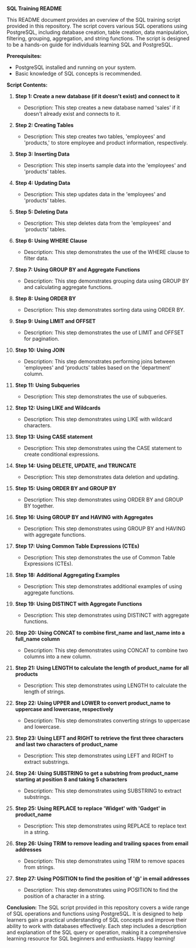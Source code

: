 **SQL Training README**

This README document provides an overview of the SQL training script provided in this repository. The script covers various SQL operations using PostgreSQL, including database creation, table creation, data manipulation, filtering, grouping, aggregation, and string functions. The script is designed to be a hands-on guide for individuals learning SQL and PostgreSQL.

**Prerequisites:**
- PostgreSQL installed and running on your system.
- Basic knowledge of SQL concepts is recommended.

**Script Contents:**
1. **Step 1: Create a new database (if it doesn't exist) and connect to it**
   - Description: This step creates a new database named 'sales' if it doesn't already exist and connects to it.

2. **Step 2: Creating Tables**
   - Description: This step creates two tables, 'employees' and 'products,' to store employee and product information, respectively.

3. **Step 3: Inserting Data**
   - Description: This step inserts sample data into the 'employees' and 'products' tables.

4. **Step 4: Updating Data**
   - Description: This step updates data in the 'employees' and 'products' tables.

5. **Step 5: Deleting Data**
   - Description: This step deletes data from the 'employees' and 'products' tables.

6. **Step 6: Using WHERE Clause**
   - Description: This step demonstrates the use of the WHERE clause to filter data.

7. **Step 7: Using GROUP BY and Aggregate Functions**
   - Description: This step demonstrates grouping data using GROUP BY and calculating aggregate functions.

8. **Step 8: Using ORDER BY**
   - Description: This step demonstrates sorting data using ORDER BY.

9. **Step 9: Using LIMIT and OFFSET**
   - Description: This step demonstrates the use of LIMIT and OFFSET for pagination.

10. **Step 10: Using JOIN**
    - Description: This step demonstrates performing joins between 'employees' and 'products' tables based on the 'department' column.

11. **Step 11: Using Subqueries**
    - Description: This step demonstrates the use of subqueries.

12. **Step 12: Using LIKE and Wildcards**
    - Description: This step demonstrates using LIKE with wildcard characters.

13. **Step 13: Using CASE statement**
    - Description: This step demonstrates using the CASE statement to create conditional expressions.

14. **Step 14: Using DELETE, UPDATE, and TRUNCATE**
    - Description: This step demonstrates data deletion and updating.

15. **Step 15: Using ORDER BY and GROUP BY**
    - Description: This step demonstrates using ORDER BY and GROUP BY together.

16. **Step 16: Using GROUP BY and HAVING with Aggregates**
    - Description: This step demonstrates using GROUP BY and HAVING with aggregate functions.

17. **Step 17: Using Common Table Expressions (CTEs)**
    - Description: This step demonstrates the use of Common Table Expressions (CTEs).

18. **Step 18: Additional Aggregating Examples**
    - Description: This step demonstrates additional examples of using aggregate functions.

19. **Step 19: Using DISTINCT with Aggregate Functions**
    - Description: This step demonstrates using DISTINCT with aggregate functions.

20. **Step 20: Using CONCAT to combine first_name and last_name into a full_name column**
    - Description: This step demonstrates using CONCAT to combine two columns into a new column.

21. **Step 21: Using LENGTH to calculate the length of product_name for all products**
    - Description: This step demonstrates using LENGTH to calculate the length of strings.

22. **Step 22: Using UPPER and LOWER to convert product_name to uppercase and lowercase, respectively**
    - Description: This step demonstrates converting strings to uppercase and lowercase.

23. **Step 23: Using LEFT and RIGHT to retrieve the first three characters and last two characters of product_name**
    - Description: This step demonstrates using LEFT and RIGHT to extract substrings.

24. **Step 24: Using SUBSTRING to get a substring from product_name starting at position 8 and taking 5 characters**
    - Description: This step demonstrates using SUBSTRING to extract substrings.

25. **Step 25: Using REPLACE to replace 'Widget' with 'Gadget' in product_name**
    - Description: This step demonstrates using REPLACE to replace text in a string.

26. **Step 26: Using TRIM to remove leading and trailing spaces from email addresses**
    - Description: This step demonstrates using TRIM to remove spaces from strings.

27. **Step 27: Using POSITION to find the position of '@' in email addresses**
    - Description: This step demonstrates using POSITION to find the position of a character in a string.

**Conclusion:**
The SQL script provided in this repository covers a wide range of SQL operations and functions using PostgreSQL. It is designed to help learners gain a practical understanding of SQL concepts and improve their ability to work with databases effectively. Each step includes a description and explanation of the SQL query or operation, making it a comprehensive learning resource for SQL beginners and enthusiasts. Happy learning!
